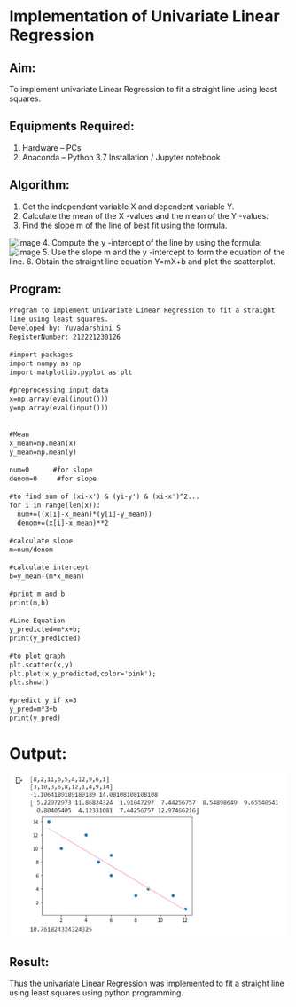 # Implementation of Univariate Linear Regression
## Aim:
To implement univariate Linear Regression to fit a straight line using least squares.

## Equipments Required:
1. Hardware – PCs
2. Anaconda – Python 3.7 Installation / Jupyter notebook

## Algorithm:
1. Get the independent variable X and dependent variable Y.
2. Calculate the mean of the X -values and the mean of the Y -values.
3. Find the slope m of the line of best fit using the formula. 
<img width="231" alt="image" src="https://user-images.githubusercontent.com/93026020/192078527-b3b5ee3e-992f-46c4-865b-3b7ce4ac54ad.png">
4. Compute the y -intercept of the line by using the formula:
<img width="148" alt="image" src="https://user-images.githubusercontent.com/93026020/192078545-79d70b90-7e9d-4b85-9f8b-9d7548a4c5a4.png">
5. Use the slope m and the y -intercept to form the equation of the line.
6. Obtain the straight line equation Y=mX+b and plot the scatterplot.

## Program:
```
Program to implement univariate Linear Regression to fit a straight line using least squares.
Developed by: Yuvadarshini S
RegisterNumber: 212221230126

#import packages    
import numpy as np
import matplotlib.pyplot as plt

#preprocessing input data
x=np.array(eval(input()))
y=np.array(eval(input()))


#Mean
x_mean=np.mean(x)
y_mean=np.mean(y)

num=0      #for slope
denom=0     #for slope

#to find sum of (xi-x') & (yi-y') & (xi-x')^2...
for i in range(len(x)):
  num+=((x[i]-x_mean)*(y[i]-y_mean))
  denom+=(x[i]-x_mean)**2

#calculate slope
m=num/denom

#calculate intercept
b=y_mean-(m*x_mean)

#print m and b
print(m,b)

#Line Equation
y_predicted=m*x+b;
print(y_predicted)

#to plot graph
plt.scatter(x,y)
plt.plot(x,y_predicted,color='pink');
plt.show()

#predict y if x=3
y_pred=m*3+b
print(y_pred)

```

# Output:
![line](12.jpg)


## Result:
Thus the univariate Linear Regression was implemented to fit a straight line using least squares using python programming.
